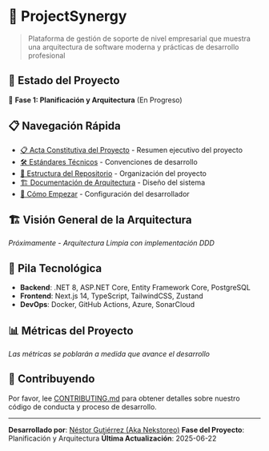 # 🚀 ProjectSynergy

> Plataforma de gestión de soporte de nivel empresarial que muestra una arquitectura de software moderna y prácticas de desarrollo profesional

## 🎯 Estado del Proyecto
🔄 **Fase 1: Planificación y Arquitectura** (En Progreso)

## 📋 Navegación Rápida
- [📋 Acta Constitutiva del Proyecto](PROJECT_CHARTER.md) - Resumen ejecutivo del proyecto
- [🛠️ Estándares Técnicos](TECHNICAL_STANDARDS.md) - Convenciones de desarrollo
- [📁 Estructura del Repositorio](REPOSITORY_STRUCTURE.md) - Organización del proyecto
- [🏗️ Documentación de Arquitectura](docs/architecture/) - Diseño del sistema
- [🚀 Cómo Empezar](docs/development/getting-started.md) - Configuración del desarrollador

## 🏗️ Visión General de la Arquitectura
*Próximamente - Arquitectura Limpia con implementación DDD*

## 🚀 Pila Tecnológica
- **Backend**: .NET 8, ASP.NET Core, Entity Framework Core, PostgreSQL
- **Frontend**: Next.js 14, TypeScript, TailwindCSS, Zustand
- **DevOps**: Docker, GitHub Actions, Azure, SonarCloud

## 📊 Métricas del Proyecto
*Las métricas se poblarán a medida que avance el desarrollo*

## 🤝 Contribuyendo
Por favor, lee [CONTRIBUTING.md](CONTRIBUTING.md) para obtener detalles sobre nuestro código de conducta y proceso de desarrollo.

---

**Desarrollado por**: [Néstor Gutiérrez (Aka Nekstoreo)](https://github.com/Nekstoreo)
**Fase del Proyecto**: Planificación y Arquitectura
**Última Actualización**: 2025-06-22